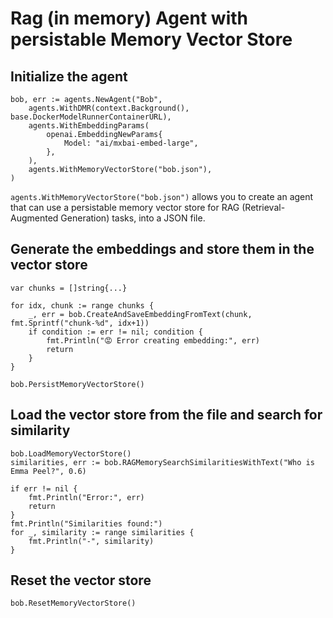 # Rag (in memory) Agent with persistable Memory Vector Store

## Initialize the agent
```golang
bob, err := agents.NewAgent("Bob",
    agents.WithDMR(context.Background(), base.DockerModelRunnerContainerURL),
    agents.WithEmbeddingParams(
        openai.EmbeddingNewParams{
            Model: "ai/mxbai-embed-large",
        },
    ),
    agents.WithMemoryVectorStore("bob.json"),
)
```

`agents.WithMemoryVectorStore("bob.json")` allows you to create an agent that can use a persistable memory vector store for RAG (Retrieval-Augmented Generation) tasks, into a JSON file.


## Generate the embeddings and store them in the vector store

```golang
var chunks = []string{...}

for idx, chunk := range chunks {
    _, err = bob.CreateAndSaveEmbeddingFromText(chunk, fmt.Sprintf("chunk-%d", idx+1))
    if condition := err != nil; condition {
        fmt.Println("😡 Error creating embedding:", err)
        return
    }
}

bob.PersistMemoryVectorStore()
```

## Load the vector store from the file and search for similarity

```golang
bob.LoadMemoryVectorStore()
similarities, err := bob.RAGMemorySearchSimilaritiesWithText("Who is Emma Peel?", 0.6)

if err != nil {
    fmt.Println("Error:", err)
    return
}
fmt.Println("Similarities found:")
for _, similarity := range similarities {
    fmt.Println("-", similarity)
}
```

## Reset the vector store

```golang
bob.ResetMemoryVectorStore()
```